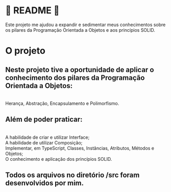 # :rocket: README :rocket:
Este projeto me ajudou a expandir e sedimentar meus conhecimentos sobre os pilares da Programação Orientada a Objetos e aos princípios SOLID.
<br />

<h1>O projeto</h1>
<h2> Neste projeto tive a oportunidade de aplicar o conhecimento dos pilares da Programação Orientada a Objetos:</h2>
<br />
Herança, Abstração, Encapsulamento e Polimorfismo.
<br />
<h2>Além de poder praticar:</h2>
<br />
A habilidade de criar e utilizar Interface;
<br />
A habilidade de utilizar Composição;
<br />
Implementar, em TypeScript, Classes, Instâncias, Atributos, Métodos e Objetos;
<br />
O conhecimento e aplicação dos princípios SOLID.
<br />
<h2>Todos os arquivos no diretório /src foram desenvolvidos por mim.</h2>

